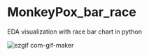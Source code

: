 # MonkeyPox_bar_race
EDA visualization with race bar chart in python

![ezgif com-gif-maker](https://user-images.githubusercontent.com/83281071/183496433-20f515da-6f7f-42b2-9dac-7633b4d72229.gif)
